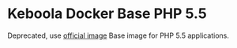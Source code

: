 # Keboola Docker Base PHP 5.5

Deprecated, use [official image](https://hub.docker.com/_/php/)
Base image for PHP 5.5 applications.
